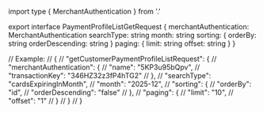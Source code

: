 import type { MerchantAuthentication } from '.'

export interface PaymentProfileListGetRequest {
  merchantAuthentication: MerchantAuthentication
  searchType: string
  month: string
  sorting: {
    orderBy: string
    orderDescending: string
  }
  paging: {
    limit: string
    offset: string
  }
}

// Example:
// {
//   "getCustomerPaymentProfileListRequest": {
//     "merchantAuthentication": {
//       "name": "5KP3u95bQpv",
//       "transactionKey": "346HZ32z3fP4hTG2"
//     },
//     "searchType": "cardsExpiringInMonth",
//     "month": "2025-12",
//     "sorting": {
//       "orderBy": "id",
//       "orderDescending": "false"
//     },
//     "paging": {
//       "limit": "10",
//       "offset": "1"
//     }
//   }
// }
